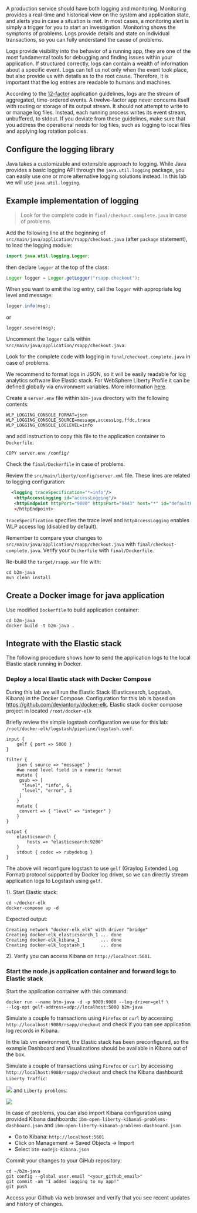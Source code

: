 A production service should have both logging and monitoring. Monitoring provides a real-time and historical view on the system and application state, and alerts you in case a situation is met. In most cases, a monitoring alert is simply a trigger for you to start an investigation. Monitoring shows the symptoms of problems. Logs provide details and state on individual transactions, so you can fully understand the cause of problems.

Logs provide visibility into the behavior of a running app, they are one of the most fundamental tools for debugging and finding issues within your application. If structured correctly, logs can contain a wealth of information about a specific event. Logs can tell us not only when the event took place, but also provide us with details as to the root cause. Therefore, it is important that the log entries are readable to humans and machines. 

According to the [12-factor](https://12factor.net/) application guidelines, logs are the stream of aggregated, time-ordered events. A twelve-factor app never concerns itself with routing or storage of its output stream. It should not attempt to write to or manage log files. Instead, each running process writes its event stream, unbuffered, to stdout. If you deviate from these guidelines, make sure that you address the operational needs for log files, such as logging to local files and applying log rotation policies.


## Configure the logging library

Java takes a customizable and extensible approach to logging. While Java provides a basic logging API through the `java.util.logging` package, you can easily use one or more alternative logging solutions instead. In this lab we will use `java.util.logging`.

## Example implementation of logging

>Look for the complete code in `final/checkout.complete.java` in case of problems. 

Add the following line at the beginning of `src/main/java/application/rsapp/checkout.java` (after `package` statement), to load the logging module:

```java
import java.util.logging.Logger;
```

then declare `logger` at the top of the class:

```java
Logger logger = Logger.getLogger("rsapp.checkout");
```

When you want to emit the log entry, call the `logger` with appropriate log level and message:

```java
logger.info(msg);
```
or 
```
logger.severe(msg);
```

Uncomment the `logger` calls within `src/main/java/application/rsapp/checkout.java`.

Look for the complete code with logging in `final/checkout.complete.java` in case of problems. 

We recommend to format logs in JSON, so it will be easily readable for log analytics software like Elastic stack. For WebSphere Liberty Profile it can be defined globally via environment variables. More information [here](https://www.ibm.com/support/knowledgecenter/en/SSEQTP_liberty/com.ibm.websphere.wlp.doc/ae/rwlp_logging.html).

Create a `server.env` file within `b2m-java` directory with the following contents:

```
WLP_LOGGING_CONSOLE_FORMAT=json
WLP_LOGGING_CONSOLE_SOURCE=message,accessLog,ffdc,trace
WLP_LOGGING_CONSOLE_LOGLEVEL=info
```

and add instruction to copy this file to the application container to `Dockerfile`:

```
COPY server.env /config/
```
Check the `final/Dockerfile` in case of problems.

Review the `src/main/liberty/config/server.xml` file. These lines are related to logging configuration:

```xml
  <logging traceSpecification="*=info"/>
   <httpAccessLogging id="accessLogging"/>
   <httpEndpoint httpPort="9080" httpsPort="9443" host="*" id="defaultHttpEndpoint" accessLoggingRef="accessLogging"/>
   </httpEndpoint>
```

 `traceSpecification` specifies the trace level and `httpAccessLogging` enables WLP access log (disabled by default).

Remember to compare your changes to `src/main/java/application/rsapp/checkout.java` with `final/checkout-complete.java`.
Verify your `Dockerfile` with `final/Dockerfile`.

Re-build the `target/rsapp.war` file with:

```
cd b2m-java
mvn clean install
```

## Create a Docker image for java application

Use modified `Dockerfile` to build application container:

```
cd b2m-java
docker build -t b2m-java .
```

## Integrate with the Elastic stack
The following procedure shows how to send the application logs to the local Elastic stack running in Docker.

### Deploy a local Elastic stack with Docker Compose

During this lab we will run the Elastic Stack (Elasticsearch, Logstash, Kibana) in the Docker Compose.
Configuration for this lab is based on https://github.com/deviantony/docker-elk.
Elastic stack docker compose project in located `/root/docker-elk`

Briefly review the simple logstash configuration we use for this lab: `/root/docker-elk/logstash/pipeline/logstash.conf`:

```
input {
    gelf { port => 5000 }
}

filter {
    json { source => "message" }
    #we need level field in a numeric format
    mutate {
     gsub => [
      "level", "info", 6,
      "level", "error", 3
     ]
    }
    mutate {
     convert => { "level" => "integer" }
    }
}

output {
    elasticsearch {
        hosts => "elasticsearch:9200"
    }
    stdout { codec => rubydebug }
}
```

The above will reconfigure logstash to use `gelf` (Graylog Extended Log Format) protocol supported by Docker log driver, so we can directly stream application logs to Logstash using `gelf`.

1). Start Elastic stack:
   
```
cd ~/docker-elk
docker-compose up -d
```
Expected output:
```
Creating network "docker-elk_elk" with driver "bridge"
Creating docker-elk_elasticsearch_1 ... done
Creating docker-elk_kibana_1        ... done
Creating docker-elk_logstash_1      ... done
```
2). Verify you can access Kibana on `http://localhost:5601`.

### Start the node.js application container and forward logs to Elastic stack

Start the application container with this command:

```
docker run --name btm-java -d -p 9080:9080 --log-driver=gelf \
--log-opt gelf-address=udp://localhost:5000 b2m-java
```

Simulate a couple fo transactions using `Firefox` or `curl` by accessing `http://localhost:9080/rsapp/checkout` and check if you can see application log records in Kibana.

In the lab vm environment, the Elastic stack has been preconfigured, so the example Dashboard and Visualizations should be available in Kibana out of the box.

Simulate a couple of transactions using `Firefox` or `curl` by accessing `http://localhost:9080/rsapp/checkout` and check the Kibana dashboard: `Liberty Traffic`:

![](images/kibana-liberty-traffic.png)
and `Liberty problems`:

![](images/kibana-liberty-problems.png)

In case of problems, you can also import Kibana configuration using provided Kibana dashboards: `ibm-open-liberty-kibana5-problems-dashboard.json` and `ibm-open-liberty-kibana5-problems-dashboard.json`

- Go to Kibana: `http://localhost:5601`
- Click on Management -> Saved Objects -> Import
- Select `btm-nodejs-kibana.json`

Commit your changes to your GiHub repository:

```
cd ~/b2m-java
git config --global user.email "<your_github_email>"
git commit -am "I added logging to my app!"
git push
```

Access your Github via web browser and verify that you see recent updates and history of changes.